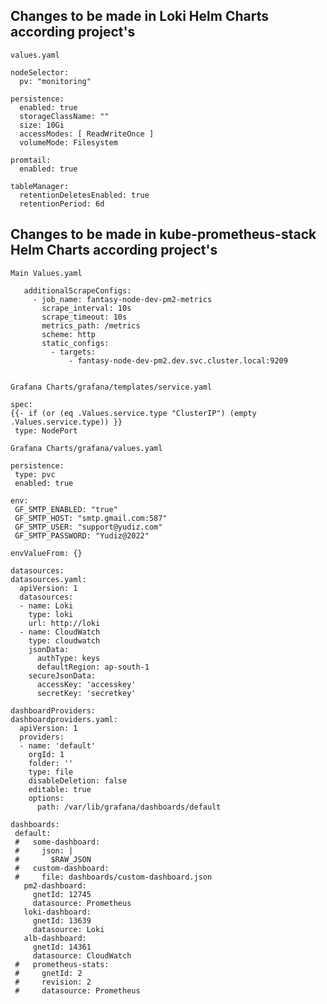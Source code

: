 ## Changes to be made in Loki Helm Charts according project's

`values.yaml`

```console
nodeSelector:
  pv: "monitoring"

persistence:
  enabled: true
  storageClassName: ""
  size: 10Gi
  accessModes: [ ReadWriteOnce ]
  volumeMode: Filesystem

promtail:
  enabled: true

tableManager:
  retentionDeletesEnabled: true
  retentionPeriod: 6d
```

## Changes to be made in kube-prometheus-stack Helm Charts according project's

`Main Values.yaml `

```console
   additionalScrapeConfigs:
     - job_name: fantasy-node-dev-pm2-metrics
       scrape_interval: 10s
       scrape_timeout: 10s
       metrics_path: /metrics
       scheme: http
       static_configs:
         - targets:
             - fantasy-node-dev-pm2.dev.svc.cluster.local:9209
             
```
             
`Grafana Charts/grafana/templates/service.yaml`

```console
spec:
{{- if (or (eq .Values.service.type "ClusterIP") (empty .Values.service.type)) }}
 type: NodePort

```

`Grafana Charts/grafana/values.yaml`

```console
persistence:
 type: pvc
 enabled: true
 
env:
 GF_SMTP_ENABLED: "true"
 GF_SMTP_HOST: "smtp.gmail.com:587"
 GF_SMTP_USER: "support@yudiz.com"
 GF_SMTP_PASSWORD: "Yudiz@2022"
 
envValueFrom: {}

datasources:
datasources.yaml:
  apiVersion: 1
  datasources:
  - name: Loki
    type: loki
    url: http://loki
  - name: CloudWatch
    type: cloudwatch
    jsonData:
      authType: keys
      defaultRegion: ap-south-1
    secureJsonData:
      accessKey: 'accesskey'
      secretKey: 'secretkey'
      
dashboardProviders:
dashboardproviders.yaml:
  apiVersion: 1
  providers:
  - name: 'default'
    orgId: 1
    folder: ''
    type: file
    disableDeletion: false
    editable: true
    options:
      path: /var/lib/grafana/dashboards/default

dashboards:
 default:
 #   some-dashboard:
 #     json: |
 #       $RAW_JSON
 #   custom-dashboard:
 #     file: dashboards/custom-dashboard.json
   pm2-dashboard:
     gnetId: 12745
     datasource: Prometheus
   loki-dashboard:
     gnetId: 13639
     datasource: Loki
   alb-dashboard:
     gnetId: 14361
     datasource: CloudWatch
 #   prometheus-stats:
 #     gnetId: 2
 #     revision: 2
 #     datasource: Prometheus

```
